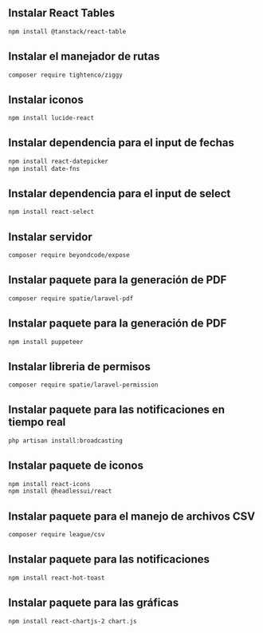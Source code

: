 <h2>Instalar React Tables</h2>

```bash 
npm install @tanstack/react-table
```

<h2>Instalar el manejador de rutas</h2>

```bash 
composer require tightenco/ziggy
```

<h2>Instalar iconos</h2>

```bash 
npm install lucide-react
```

<h2>Instalar dependencia para el input de fechas</h2>

```bash
npm install react-datepicker
npm install date-fns
```

<h2>Instalar dependencia para el input de select</h2>

```bash
npm install react-select
```

<h2>Instalar servidor</h2>

```bash
composer require beyondcode/expose
```

<h2>Instalar paquete para la generación de PDF</h2>

```bash
composer require spatie/laravel-pdf
```

<h2>Instalar paquete para la generación de PDF</h2>

```bash
npm install puppeteer
```

<h2>Instalar libreria de permisos</h2>

```bash
composer require spatie/laravel-permission
```

<h2>Instalar paquete para las notificaciones en tiempo real</h2>

```bash
php artisan install:broadcasting
```

<h2>Instalar paquete de iconos</h2>

```bash
npm install react-icons
npm install @headlessui/react
```

<h2>Instalar paquete para el manejo de archivos CSV</h2>

```bash
composer require league/csv
```

<h2>Instalar paquete para las notificaciones</h2>

```bash
npm install react-hot-toast
```

<h2>Instalar paquete para las gráficas</h2>

```bash
npm install react-chartjs-2 chart.js
```